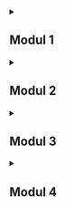 <details>
<summary>

## Modul 1
</summary>

### Refleksi 1
Clean code principles yang sudah diterapkan adalah penamaan variabel dan fungsi yang singkat padat dan jelas, sehingga kode dapat dijelaskan dengan sendirinya tanpa memerlukan comments. Sementara dengan secure coding practices yang telah diterapkan adalah dengan menggunakan method POST untuk membuat product. Terkait dengan kesulitan yang ditemukan adalah ketika pengimplementasian edit dan delete, karena masih bingung dengan apa yang diperlukan, tetapi setelah belajar dan mencoba mengerti terkait fungsi tiap kode, solusi masalah tersebut ditemukan.

### Refleksi 2
1. Unit test membuat saya percaya diri akan kode yang saya ciptakan. Menurut saya, jumlah unit test yang dibuat di kelas harus menyesuaikan tingkat kesulitan soal. Seperti menyesuaikan jumlah metode yang digunakan. Memiliki code coverage 100% tidak menjamin Meskipun semua bagian kode telah diuji, masih mungkin terdapat kesalahan logis atau kasus uji penting yang luput diuji.
2. Saat menambahkan fungsionalitas baru, perlu mementingkan kejelasan kode. Penambahan Functional Test baru dengan kelas Java yang serupa dengan Functional Test sebelumnya mungkin akan mengakibatkan duplikasi kode dan kompleksitas yang tidak perlu. Untuk meningkatkan kebersihan kode, diperlukan agar tidak mengulangi apa yang sudah pernah ditulis dengan mengumpulkan prosedur dan variabel instance ke class yang dapat digunakan secara bersamaan oleh berbagai Functional Test.

</details>

<details>
<summary>

## Modul 2
</summary>

1. <strong>List the code quality issue(s) that you fixed during the exercise and explain your strategy on fixing them.</strong>
   - Error pada percobaan code scanning: Mencoba menggunakan code scanning lain
   - Error pada deployment: Pemeriksaan ulang keseluruhan kode dan fungsionalitasnya
   - Code coverage 100% pada test: Percobaan dan perbaikan berkali-kali 
<br><br>
2. <strong>Look at your CI/CD workflows (GitHub)/pipelines (GitLab). Do you think the current implementation has met the definition of Continuous Integration and Continuous Deployment? Explain the reasons (minimum 3 sentences)!</strong>
   - Kode yang telah saya kerjakan sudah menerapkan Continous Integration (CI) karena sudah mengatur kode dengan teratur dan menjalankan tes otomatis untuk mendeteksi error dengan cepat.
   - Kode yang telah saya kerjakan belum menerapkan Continous Deployment (CD) dengan kuat, karena deployment yang dilakukan masih gagal. Namun, kode ini sudah melalui tahap testing, staging, dan production, sehingga sudah mengimplementasikan Continous Deployment (CD).



</details>

<details>
<summary>

## Modul 3
</summary>

1. <strong> Explain what principles you apply to your project! </strong> <br>

   - SRP: Memisahkan `CarController` dari `ProductController` untuk memfokuskan kepada Car saja, sehingga memudahkan development.
   - DIP dan OCP: Menggantikan `CarServiceImpl` dengan `CarService`, memudahkan perubahan dan penambahan komponen tanpa mengubah kode yang sudah ada.
   - LSP: Menghindari inheritance langsung dari `ProductController` ke `CarController`, memungkinkan subclass menggantikan superclass tanpa mengubah fungsionalitas.
   - ISP: Memastikan setiap interface fokus pada satu set, sehingga terhindar dari ketergantungan pada fungsi yang tidak digunakan. <br><br>
2. <strong> Explain the advantages of applying SOLID principles to your project with examples.</strong> <br>
   
   - SRP: Penerapan SRP memperjelas kode dan memudahkan pemahaman akan kode yang dibuat dengan memfokuskan setiap kelas dengan sebuah functionality. 
   - OCP: Penerapan OCP mempermudah untuk menambah functionality tanpa mengubah keseluruhan kode, sehingga mengurangi resiko error. OCP juga mempermudah untuk re-use komponen kode dengan efektif.
   - LSP: Penerapan LSP membuat program lebih reliable karena menerapkan konsistensi perilaku seluruh class.
   - ISP: Penerapan ISP meminimalisir kemungkinan untuk perlu mengubah suatu bagian kode ketika ingin mengubah bagian lainnya.
   - DIP: Penerapan DIP dapat meningkatkan kemudahan testing karena mengutamakan kelonggaran integrasi antar komponen. <br><br>
3. <strong> Explain the disadvantages of not applying SOLID principles to your project with examples. </strong> <br>
   Tidak menerapkan prinsip SOLID dalam pengembangan perangkat lunak dapat menyebabkan berbagai kerugian, termasuk sistem yang terlalu bergantung satu sama lain (tight coupling), sulitnya pengujian komponen karena ketergantungan yang kompleks, rendahnya kemampuan untuk menggunakan kembali kode, sistem menjadi kaku dan rapuh sehingga sulit untuk diubah atau diperluas, kode menjadi terlalu kompleks, serta kesulitan dalam penskalaan. Semua ini pada akhirnya meningkatkan waktu dan biaya pengembangan. Menerapkan prinsip SOLID membantu menciptakan basis kode yang lebih fleksibel, dapat diukur, dan mudah dipelihara, memudahkan pembaruan dan peningkatan selama siklus hidup perangkat lunak.
</details>

<details>
<summary>

## Modul 4
</summary>

1. <strong> Reflect based on Percival (2017) proposed self-reflective questions (in “Principles and Best Practice of Testing” submodule, chapter “Evaluating Your Testing Objectives”), whether this TDD flow is useful enough for you or not. If not, explain things that you need to do next time you make more tests. </strong> <br>
   Penggunaan Test-Driven Development (TDD) yang saya terapkan terbukti efektif dalam memastikan program berfungsi dengan baik, sekaligus memberikan kepercayaan untuk melakukan modifikasi kode. Tes-tes yang dikembangkan tidak hanya memperkuat kualitas program tetapi juga meningkatkan kemudahan dalam pemeliharaan, memungkinkan penataan kode yang lebih terstruktur dan desain yang lebih apik, dengan menyesuaikan keseimbangan antara tes unit dan integrasi berdasarkan feedback yang diperoleh. Meskipun demikian, saya terus berupaya untuk meningkatkan, terutama dalam hal efisiensi tes integrasi, guna memastikan proses pengembangan berjalan lebih cepat dan mulus. <br><br>
2. <strong> You have created unit tests in Tutorial. Now reflect whether your tests have successfully followed F.I.R.S.T. principle or not. If not, explain things that you need to do the next time you create more tests. </strong> <br>
   Tes yang saya kembangkan mengadopsi prinsip F.I.R.S.T dengan efektif, menjalankan mereka secepat mungkin untuk tidak menghambat produktivitas dan membedakan antara tes unit dengan fungsional tanpa menunggu ketergantungan eksternal pada tes unit. Setiap tes beroperasi secara independen, tanpa interaksi atau ketergantungan silang, dan memberikan hasil yang konsisten melalui penggunaan teknik Test Double untuk isolasi. Dengan asertasi yang tegas, tes saya menjamin validasi yang kuat dan mencakup spektrum luas skenario, termasuk jalur keberhasilan dan kegagalan serta potensi kesalahan, menjadikannya komprehensif dan responsif terhadap kebutuhan pengujian.
</details>
